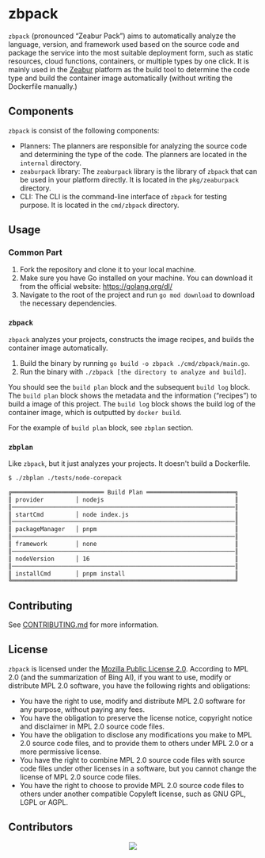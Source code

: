 # zbpack

`zbpack` (pronounced “Zeabur Pack”) aims to automatically analyze the language, version, and framework used based on the source code and package the service into the most suitable deployment form, such as static resources, cloud functions, containers, or multiple types by one click. It is mainly used in the [Zeabur](https://zeabur.com) platform as the build tool to determine the code type and build the container image automatically (without writing the Dockerfile manually.)

## Components

`zbpack` is consist of the following components:

- Planners: The planners are responsible for analyzing the source code and determining the type of the code. The planners are located in the `internal` directory.
- `zeaburpack` library: The `zeaburpack` library is the library of `zbpack` that can be used in your platform directly. It is located in the `pkg/zeaburpack` directory.
- CLI: The CLI is the command-line interface of `zbpack` for testing purpose. It is located in the `cmd/zbpack` directory.

## Usage

### Common Part

1. Fork the repository and clone it to your local machine.
2. Make sure you have Go installed on your machine. You can download it from the official website: <https://golang.org/dl/>
3. Navigate to the root of the project and run `go mod download` to download the necessary dependencies.

### `zbpack`

`zbpack` analyzes your projects, constructs the image recipes, and builds the container image automatically.

1. Build the binary by running `go build -o zbpack ./cmd/zbpack/main.go`.
2. Run the binary with `./zbpack [the directory to analyze and build]`.

You should see the `build plan` block and the subsequent `build log` block. The `build plan` block shows the metadata and the information (“recipes”) to build a image of this project. The `build log` block shows the build log of the container image, which is outputted by `docker build`.

For the example of `build plan` block, see `zbplan` section.

### `zbplan`

Like `zbpack`, but it just analyzes your projects. It doesn't build a Dockerfile.

```bash
$ ./zbplan ./tests/node-corepack

╔══════════════════════════ Build Plan ═════════════════════════╗
║ provider         │ nodejs                                     ║
║───────────────────────────────────────────────────────────────║
║ startCmd         │ node index.js                              ║
║───────────────────────────────────────────────────────────────║
║ packageManager   │ pnpm                                       ║
║───────────────────────────────────────────────────────────────║
║ framework        │ none                                       ║
║───────────────────────────────────────────────────────────────║
║ nodeVersion      │ 16                                         ║
║───────────────────────────────────────────────────────────────║
║ installCmd       │ pnpm install                               ║
╚═══════════════════════════════════════════════════════════════╝
```

## Contributing

See [CONTRIBUTING.md](./CONTRIBUTING.md) for more information.

## License

`zbpack` is licensed under the [Mozilla Public License 2.0](./LICENSE). According to MPL 2.0 (and the summarization of Bing AI), if you want to use, modify or distribute MPL 2.0 software, you have the following rights and obligations:

- You have the right to use, modify and distribute MPL 2.0 software for any purpose, without paying any fees.
- You have the obligation to preserve the license notice, copyright notice and disclaimer in MPL 2.0 source code files.
- You have the obligation to disclose any modifications you make to MPL 2.0 source code files, and to provide them to others under MPL 2.0 or a more permissive license.
- You have the right to combine MPL 2.0 source code files with source code files under other licenses in a software, but you cannot change the license of MPL 2.0 source code files.
- You have the right to choose to provide MPL 2.0 source code files to others under another compatible Copyleft license, such as GNU GPL, LGPL or AGPL.

## Contributors

<p align="center">
<a href="https://github.com/zeabur/zbpack/graphs/contributors">
  <img src="https://contrib.rocks/image?repo=zeabur/zbpack" />
</a></p>
